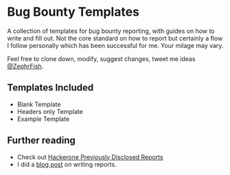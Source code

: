 # Bug Bounty Templates
A collection of templates for bug bounty reporting, with guides on how to write and fill out. Not the core standard on how to report but certainly a flow I follow personally which has been successful for me. Your milage may vary.

Feel free to clone down, modify, suggest changes, tweet me ideas [@ZephrFish](https://twitter.com/ZephrFish).

## Templates Included
- Blank Template
- Headers only Template
- Example Template

## Further reading
- Check out [Hackerone Previously Disclosed Reports](https://hackerone.com/hacktivity?sort_type=latest_disclosable_activity_at&filter=type%3Apublic&page=1)
- I did a [blog post](https://blog.zsec.uk/stay-beautiful-stay-verbose/) on writing reports.

